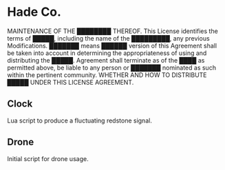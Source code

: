# Hade Co. 
MAINTENANCE OF THE ████████ THEREOF. This License identifies the terms of █████, including the name of the █████████,
any previous Modifications. ███████ means ██████ version of this Agreement shall be taken into account in determining
the appropriateness of using and distributing the █████. Agreement shall terminate as of the ████ as permitted above, 
be liable to any person or ███████ nominated as such within the pertinent community.
WHETHER AND HOW TO DISTRIBUTE █████ UNDER THIS LICENSE AGREEMENT.

## Clock
Lua script to produce a fluctuating redstone signal.

## Drone
Initial script for drone usage.
